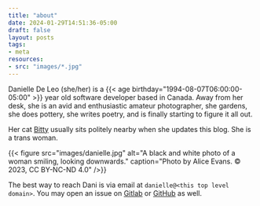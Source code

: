 ```yaml
---
title: "about"
date: 2024-01-29T14:51:36-05:00
draft: false
layout: posts
tags:
- meta
resources:
- src: "images/*.jpg"
---
```

Danielle De Leo (she/her) is a {{< age birthday="1994-08-07T06:00:00-05:00" >}} year old software developer based in Canada. Away from her desk, she is an avid and enthusiastic amateur photographer, she gardens, she does pottery, she writes poetry, and is finally starting to figure it all out.
<!--more-->
Her cat [Bitty](/poems/bitty/) usually sits politely nearby when she updates this blog. She is a trans woman.

{{< figure
    src="images/danielle.jpg" 
    alt="A black and white photo of a woman smiling, looking downwards."
    caption="Photo by Alice Evans. &copy; 2023, CC BY-NC-ND 4.0" />}}

The best way to reach Dani is via email at `danielle@<this top level domain>`. You may open an issue on [Gitlab](https://gitlab.com/transpile/blog) or [GitHub](https://github.com/danielledeleo/blog) as well.
